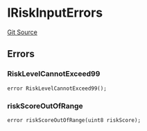 # IRiskInputErrors
[Git Source](https://github.com/thrackle-io/tron/blob/16aa388bf7edf8163f2f93600ba5d420a17a40c0/src/common/IErrors.sol)


## Errors
### RiskLevelCannotExceed99

```solidity
error RiskLevelCannotExceed99();
```

### riskScoreOutOfRange

```solidity
error riskScoreOutOfRange(uint8 riskScore);
```

